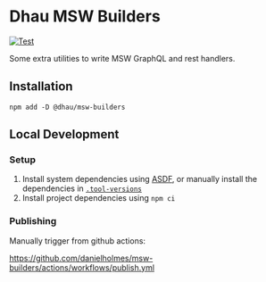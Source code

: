 # Dhau MSW Builders

[![Test](https://github.com/danielholmes/msw-builders/actions/workflows/test.yml/badge.svg)](https://github.com/danielholmes/msw-builders/actions/workflows/test.yml)

Some extra utilities to write MSW GraphQL and rest handlers.

## Installation

```
npm add -D @dhau/msw-builders
```

## Local Development

### Setup

1. Install system dependencies using [ASDF](https://asdf-vm.com/), or manually install the dependencies in [`.tool-versions`](./.tool-versions)
2. Install project dependencies using `npm ci`

### Publishing

Manually trigger from github actions:

https://github.com/danielholmes/msw-builders/actions/workflows/publish.yml